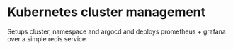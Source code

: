 # Kubernetes cluster management

Setups cluster, namespace and argocd and deploys prometheus + grafana over a simple redis service

